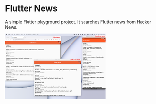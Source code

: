 # Flutter News

A simple Flutter playground project. It searches Flutter news from Hacker News.

<img src="https://github.com/vshkl/flutter-news/blob/main/screenshots/01.png" width="66%" >
